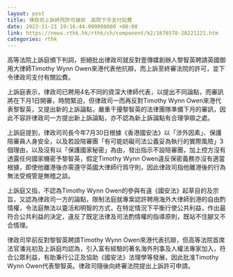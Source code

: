 ```yaml
---
layout: post
title: 律政司上訴終院許可被拒　高院下令支付訟費
date: 2022-11-21 19:16:44.000000000 +08:00
link: https://news.rthk.hk/rthk/ch/component/k2/1676578-20221121.htm
categories: rthk
---
```


高等法院上訴庭頒下判詞，拒絕批出律政司就反對壹傳媒創辦人黎智英聘請英國御用大律師Timothy Wynn Owen來港代表他抗辯，而上訴至終審法院的許可，並下令律政司支付有關訟費。

上訴庭表示，律政司已聘用4名不同的資深大律師代表，以提出不同論點，而審訊將在下月1日開審，時間緊迫，但律政司一而再反對Timothy Wynn Owen來港代表黎智英，又提出新的上訴論點，嚴重干擾黎智英的法律團隊準備下月的審訊，因此不容許律政司一方提出新上訴論點，亦不認為新上訴論點有合理爭辯之處。

上訴庭提到，律政司司長今年7月30日根據《香港國安法》以「涉外因素」、保護陪審員人身安全，以及若設陪審團「有可能妨礙司法公義妥為執行的實際風險」3個理由，以及沒有以「保護國家秘密」為由，發出指示不設陪審團，加上控方沒有透露任何國家機密予黎智英，假定Timothy Wynn Owen違反保密義務亦沒有適當根據，即使他離港後亦需遵守英國大律師行爲守則，因此律政司指他離港後的行為無法受規管是無稽之談。

上訴庭又指，不認為Timothy Wynn Owen的參與有違《國安法》起草目的及宗旨，又認為律政司一方的論點，限制法庭就專案認許聘用海外大律師到港的自由酌情權，令法庭無法以靈活和明智的方式，在特定情況下平衡行使公共利益，作出最符合公共利益的決定，違反了既定法律及司法酌情權的指導原則，既站不住腳又不合情理。

律政司早前反對黎智英聘請Timothy Wynn Owen來港代表抗辯，但高等法院首席法官潘兆初及上訴庭均認為，引入富有經驗的著名海外刑事及人權法專家加入，符合公眾利益，有助秉行公正及協助《國安法》法理學等發展，因此批准Timothy Wynn Owen代表黎智英。律政司隨後向終審法院提出上訴許可申請。
